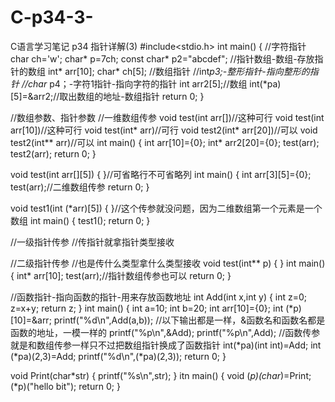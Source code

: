 # C-p34-3-
C语言学习笔记 p34 指针详解(3)
#include<stdio.h>
int main()
{
    //字符指针
    char ch='w';
    char* p=7ch;
    const char* p2="abcdef";
    //指针数组-数组-存放指针的数组
    int* arr[10];
    char* ch[5];
    //数组指针
    //int*p3;-整形指针-指向整形的指针
    //char* p4；-字符1指针-指向字符的指针
    int arr2[5];//数组
    int(*pa)[5]=&arr2;//取出数组的地址-数组指针
    return 0;
}


//数组参数、指针参数
//一维数组传参
void test(int arr[])//这种可行
void test(int arr[10])//这种可行
void test(int* arr)//可行
void test2(int* arr[20])//可以
void test2(int** arr)//可以
int main()
{
    int arr[10]={0};
    int* arr2[20]={0};
    test(arr);
    test2(arr);
    return 0;
}


void test(int arr[][5])
{
}//可省略行不可省略列
int main()
{
    int arr[3][5]={0};
    test(arr);//二维数组传参
    return 0;
}


void test1(int (*arr)[5])
{
}//这个传参就没问题，因为二维数组第一个元素是一个数组
int main()
{
    test1();
    return 0;
}

//一级指针传参
//传指针就拿指针类型接收

//二级指针传参
//也是传什么类型拿什么类型接收
void test(int** p)
{
}
int main()
{
    int* arr[10];
    test(arr);//指针数组传参也可以
    return 0;
}


//函数指针-指向函数的指针-用来存放函数地址
int Add(int x,int y)
{
    int z=0;
    z=x+y;
    return z;
}
int main()
{
    int a=10;
    int b=20;
    int arr[10]={0};
    int (*p)[10]=&arr;
    printf("%d\n",Add(a,b));
//以下输出都是一样，&函数名和函数名都是函数的地址，一模一样的
    printf("%p\n",&Add);
    printf("%p\n",Add);
//函数传参就是和数组传参一样只不过把数组指针换成了函数指针
    int(*pa)(int int)=Add;
    int (*pa)(2,3)=Add;
    printf("%d\n",(*pa)(2,3));
    return 0;
}


void Print(char*str)
{
    printf("%s\n",str);
}
itn main()
{
    void (*p)(char*)=Print;
    (*p)("hello bit");
    return 0;
}
